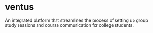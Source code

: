 # ventus
An integrated platform that streamlines the process of setting up group study sessions and course communication for college students.
